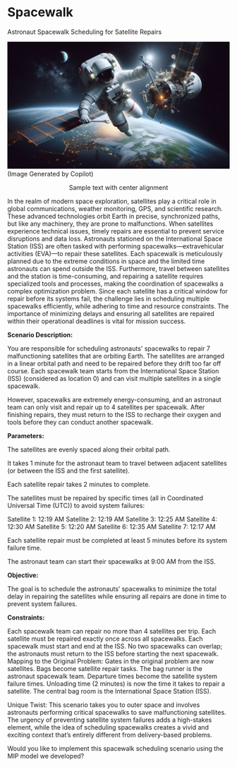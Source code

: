 # Spacewalk
Astronaut Spacewalk Scheduling for Satellite Repairs

<img src="images/spacewalker.png" width="1000" >
(Image Generated by Copilot)
<p style="text-align:center;">Sample text with center alignment</p>


In the realm of modern space exploration, satellites play a critical role in global communications, weather monitoring, GPS, and scientific research. These advanced technologies orbit Earth in precise, synchronized paths, but like any machinery, they are prone to malfunctions. When satellites experience technical issues, timely repairs are essential to prevent service disruptions and data loss. Astronauts stationed on the International Space Station (ISS) are often tasked with performing spacewalks—extravehicular activities (EVA)—to repair these satellites. Each spacewalk is meticulously planned due to the extreme conditions in space and the limited time astronauts can spend outside the ISS. Furthermore, travel between satellites and the station is time-consuming, and repairing a satellite requires specialized tools and processes, making the coordination of spacewalks a complex optimization problem. Since each satellite has a critical window for repair before its systems fail, the challenge lies in scheduling multiple spacewalks efficiently, while adhering to time and resource constraints. The importance of minimizing delays and ensuring all satellites are repaired within their operational deadlines is vital for mission success. 

**Scenario Description:**

You are responsible for scheduling astronauts' spacewalks to repair 7 malfunctioning satellites that are orbiting Earth. The satellites are arranged in a linear orbital path and need to be repaired before they drift too far off course. Each spacewalk team starts from the International Space Station (ISS) (considered as location 0) and can visit multiple satellites in a single spacewalk.

However, spacewalks are extremely energy-consuming, and an astronaut team can only visit and repair up to 4 satellites per spacewalk. After finishing repairs, they must return to the ISS to recharge their oxygen and tools before they can conduct another spacewalk.

**Parameters:**

The satellites are evenly spaced along their orbital path.

It takes 1 minute for the astronaut team to travel between adjacent satellites (or between the ISS and the first satellite).

Each satellite repair takes 2 minutes to complete.

The satellites must be repaired by specific times (all in Coordinated Universal Time (UTC)) to avoid system failures:

Satellite 1: 12:19 AM
Satellite 2: 12:19 AM
Satellite 3: 12:25 AM
Satellite 4: 12:30 AM
Satellite 5: 12:20 AM
Satellite 6: 12:35 AM
Satellite 7: 12:17 AM

Each satellite repair must be completed at least 5 minutes before its system failure time.

The astronaut team can start their spacewalks at 9:00 AM from the ISS.

**Objective:**

The goal is to schedule the astronauts’ spacewalks to minimize the total delay in repairing the satellites while ensuring all repairs are done in time to prevent system failures.

**Constraints:**

Each spacewalk team can repair no more than 4 satellites per trip.
Each satellite must be repaired exactly once across all spacewalks.
Each spacewalk must start and end at the ISS.
No two spacewalks can overlap; the astronauts must return to the ISS before starting the next spacewalk.
Mapping to the Original Problem:
Gates in the original problem are now satellites.
Bags become satellite repair tasks.
The bag runner is the astronaut spacewalk team.
Departure times become the satellite system failure times.
Unloading time (2 minutes) is now the time it takes to repair a satellite.
The central bag room is the International Space Station (ISS).

Unique Twist:
This scenario takes you to outer space and involves astronauts performing critical spacewalks to save malfunctioning satellites. The urgency of preventing satellite system failures adds a high-stakes element, while the idea of scheduling spacewalks creates a vivid and exciting context that’s entirely different from delivery-based problems.

Would you like to implement this spacewalk scheduling scenario using the MIP model we developed?
